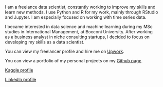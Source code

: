 I am a freelance data scientist, constantly working to improve my skills and learn new methods. I use Python and R for my work, mainly through RStudio and Jupyter. I am especially focused on working with time series data.

I became interested in data science and machine learning during my MSc studies in International Management, at Bocconi University.
After working as a business analyst in niche consulting startups, I decided to focus on developing my skills as a data scientist.

You can view my freelancer profile and hire me on [Upwork](https://www.upwork.com/freelancers/~01756762460f175190?s=1110580759050571776).

You can view a portfolio of my personal projects on my [Github page](https://ahmetzamanis.github.io/).

[Kaggle profile](https://www.kaggle.com/ahmetzamanis)

[LinkedIn profile](https://www.linkedin.com/in/ahmetzamanis/)

<!---
AhmetZamanis/AhmetZamanis is a ✨ special ✨ repository because its `README.md` (this file) appears on your GitHub profile.
You can click the Preview link to take a look at your changes.
--->
